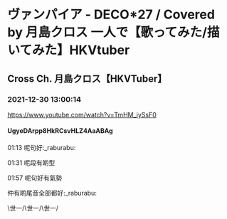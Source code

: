 # ヴァンパイア - DECO*27 / Covered by 月島クロス 一人で【歌ってみた/描いてみた】HKVtuber

## Cross Ch. 月島クロス【HKVTuber】

### 2021-12-30 13:00:14

https://www.youtube.com/watch?v=TmHM_iySsF0

#### UgyeDArpp8HkRCsvHLZ4AaABAg

01:13 呢句好:_raburabu:

01:31 呢段有啲型

01:57 呢句好有氣勢

仲有啲尾音全部都好:_raburabu:

\世一/\世一/\世一/

